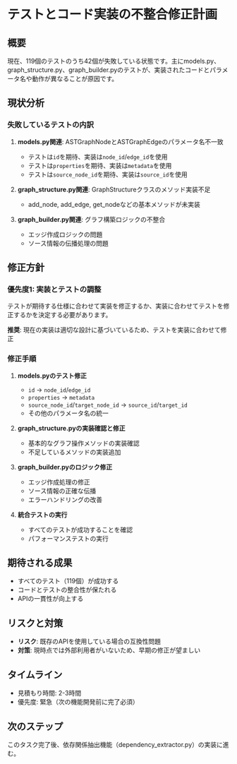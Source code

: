 # テストとコード実装の不整合修正計画

## 概要
現在、119個のテストのうち42個が失敗している状態です。主にmodels.py、graph_structure.py、graph_builder.pyのテストが、実装されたコードとパラメータ名や動作が異なることが原因です。

## 現状分析

### 失敗しているテストの内訳
1. **models.py関連**: ASTGraphNodeとASTGraphEdgeのパラメータ名不一致
   - テストは`id`を期待、実装は`node_id`/`edge_id`を使用
   - テストは`properties`を期待、実装は`metadata`を使用
   - テストは`source_node_id`を期待、実装は`source_id`を使用

2. **graph_structure.py関連**: GraphStructureクラスのメソッド実装不足
   - add_node, add_edge, get_nodeなどの基本メソッドが未実装

3. **graph_builder.py関連**: グラフ構築ロジックの不整合
   - エッジ作成ロジックの問題
   - ソース情報の伝播処理の問題

## 修正方針

### 優先度1: 実装とテストの調整
テストが期待する仕様に合わせて実装を修正するか、実装に合わせてテストを修正するかを決定する必要があります。

**推奨**: 現在の実装は適切な設計に基づいているため、テストを実装に合わせて修正

### 修正手順

1. **models.pyのテスト修正**
   - `id` → `node_id`/`edge_id`
   - `properties` → `metadata`
   - `source_node_id`/`target_node_id` → `source_id`/`target_id`
   - その他のパラメータ名の統一

2. **graph_structure.pyの実装確認と修正**
   - 基本的なグラフ操作メソッドの実装確認
   - 不足しているメソッドの実装追加

3. **graph_builder.pyのロジック修正**
   - エッジ作成処理の修正
   - ソース情報の正確な伝播
   - エラーハンドリングの改善

4. **統合テストの実行**
   - すべてのテストが成功することを確認
   - パフォーマンステストの実行

## 期待される成果
- すべてのテスト（119個）が成功する
- コードとテストの整合性が保たれる
- APIの一貫性が向上する

## リスクと対策
- **リスク**: 既存のAPIを使用している場合の互換性問題
- **対策**: 現時点では外部利用者がいないため、早期の修正が望ましい

## タイムライン
- 見積もり時間: 2-3時間
- 優先度: 緊急（次の機能開発前に完了必須）

## 次のステップ
このタスク完了後、依存関係抽出機能（dependency_extractor.py）の実装に進む。